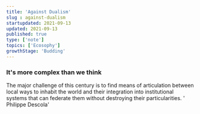 ```yaml
---
title: 'Against Dualism'
slug : against-dualism
startupdated: 2021-09-13
updated: 2021-09-13
published: true
type: ['note']
topics: ['Ecosophy']
growthStage: 'Budding'
---
```


### It's more complex than we think

<SimpleCard width="700px">

<p  style={{ textAlign: 'center' }}> The major challenge of this century is to find means of articulation between local ways to inhabit the world and their integration into institutional systems that can federate them without destroying their particularities. 
	' Philippe Descola'</p>

</SimpleCard>

